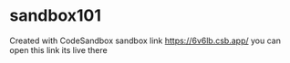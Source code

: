 # sandbox101
Created with CodeSandbox
sandbox link https://6v6lb.csb.app/ you can open this link its live there